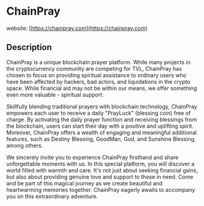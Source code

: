 # ChainPray
website: [https://chainpray.com](https://chainpray.com)
## Description
ChainPray is a unique blockchain prayer platform. While many projects in the cryptocurrency community are competing for TVL, ChainPray has chosen to focus on providing spiritual assistance to ordinary users who have been affected by hackers, bad actors, and liquidations in the crypto space. While financial aid may not be within our means, we offer something even more valuable - spiritual support.

Skillfully blending traditional prayers with blockchain technology, ChainPray empowers each user to receive a daily "PrayLuck" (blessing coin) free of charge. By activating the daily prayer function and receiving blessings from the blockchain, users can start their day with a positive and uplifting spirit. Moreover, ChainPray offers a wealth of engaging and meaningful additional features, such as Destiny Blessing, GoodMan, God, and Sunshine Blessing, among others.

We sincerely invite you to experience ChainPray firsthand and share unforgettable moments with us. In this special platform, you will discover a world filled with warmth and care. It's not just about seeking financial gains, but also about providing genuine love and support to those in need. Come and be part of this magical journey as we create beautiful and heartwarming memories together. ChainPray eagerly awaits to accompany you on this extraordinary adventure.
